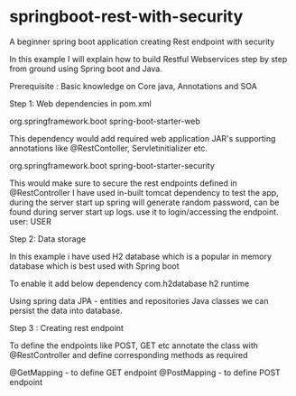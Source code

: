 # springboot-rest-with-security
A beginner spring boot application creating Rest endpoint with security

In this example I will explain how to build Restful Webservices step by step from ground using Spring boot and Java.

Prerequisite : Basic knowledge on Core java, Annotations and SOA

Step 1: Web dependencies in pom.xml

<dependency>
			<groupId>org.springframework.boot</groupId>
			<artifactId>spring-boot-starter-web</artifactId>
</dependency>

This dependency would add required web application JAR's supporting annotations like @RestContoller, Servletinitializer etc.

<dependency>
			<groupId>org.springframework.boot</groupId>
			<artifactId>spring-boot-starter-security</artifactId>
</dependency>

This would make sure to secure the rest endpoints defined in @RestController
I have used in-built tomcat dependency to test the app, during the server start up spring will generate random password, can be found 
during server start up logs. use it to login/accessing the endpoint. user: USER

Step 2: Data storage

In this example i have used H2 database which is a popular in memory database which is best used with Spring boot

To enable it add below dependency 
<dependency>
			<groupId>com.h2database</groupId>
			<artifactId>h2</artifactId>
			<scope>runtime</scope>
</dependency>

Using spring data JPA - entities and repositories Java classes we can persist the data into database.

Step 3 : Creating rest endpoint

To define the endpoints like POST, GET etc annotate the class with @RestController and define corresponding methods as required

@GetMapping - to define GET endpoint
@PostMapping - to define POST endpoint
